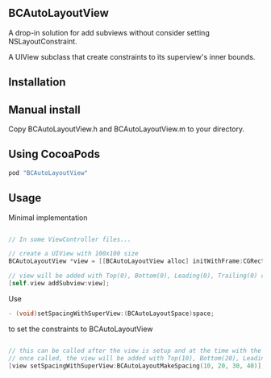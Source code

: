 BCAutoLayoutView
---

A drop-in solution for add subviews without consider setting NSLayoutConstraint.

A UIView subclass that create constraints to its superview's inner bounds.

Installation
---

Manual install
---
Copy BCAutoLayoutView.h and BCAutoLayoutView.m to your directory.

Using CocoaPods
---
```ruby
pod "BCAutoLayoutView"
```

Usage
---

Minimal implementation

```objective-c

// In some ViewController files...

// create a UIView with 100x100 size
BCAutoLayoutView *view = [[BCAutoLayoutView alloc] initWithFrame:CGRectMake(0, 0, 100, 100)];

// view will be added with Top(0), Bottom(0), Leading(0), Trailing(0) constraints to superview
[self.view addSubview:view];

```

Use
```objective-c
- (void)setSpacingWithSuperView:(BCAutoLayoutSpace)space;
```
to set the constraints to BCAutoLayoutView

```objective-c

// this can be called after the view is setup and at the time with the view is already added in the superview
// once called, the view will be added with Top(10), Bottom(20), Leading(30), Trailing(40) constraints
[view setSpacingWithSuperView:BCAutoLayoutMakeSpacing(10, 20, 30, 40)];

```
